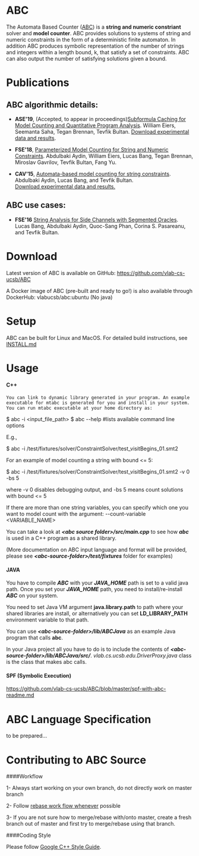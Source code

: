 ABC
============
The Automata Based Counter ([ABC](https://vlab.cs.ucsb.edu/ABC/)) is a **string and numeric constriant** solver and
**model counter**. ABC provides solutions to systems of string and numeric constraints in the form of a deterministic
finite automaton. In addition ABC produces symbolic representation of the number of strings and integers within a length
bound, k, that satisfy a set of constraints. ABC can also output the number of satisfying solutions given a bound.

Publications 
============

ABC algorithmic details:
------------
- **ASE'19**, (Accepted, to appear in proceedings)[Subformula Caching for Model Counting and Quantitative Program Analysis](). William Eiers, Seemanta Saha, Tegan Brennan, Tevfik Bultan.
[Download experimental data and results]().

- **FSE'18**, [Parameterized Model Counting for String and Numeric Constraints](https://dl.acm.org/citation.cfm?doid=3236024.3236064).  Abdulbaki Aydin, William Eiers, Lucas Bang, Tegan Brennan, Miroslav Gavrilov, Tevfik Bultan, Fang Yu.

- **CAV'15**, [Automata-based model counting for string constraints](http://www.cs.ucsb.edu/~baki/publications/cav15.pdf). Abdulbaki Aydin, Lucas Bang, and Tevfik Bultan. <br>
[Download experimental data and results.](https://vlab.cs.ucsb.edu/ABC/)

ABC use cases:
------------

- **FSE'16** [String Analysis for Side Channels with Segmented Oracles](http://www.cs.ucsb.edu/~baki/publications/fse16.pdf). Lucas Bang, Abdulbaki Aydin, Quoc-Sang Phan, Corina S. Pasareanu, and Tevfik Bultan. 

Download
============
Latest version of ABC is available on GitHub: 
https://github.com/vlab-cs-ucsb/ABC

A Docker image of ABC (pre-built and ready to go!) is also available through DockerHub: vlabucsb/abc:ubuntu
(No java)

Setup
============
ABC can be built for Linux and MacOS. For detailed build instructions, see [INSTALL.md](https://github.com/vlab-cs-ucsb/ABC/blob/master/INSTALL.md)

Usage
============

#### C++
    You can link to dynamic library generated in your program. An example executable for mtabc is generated for you and install in your system. You can run mtabc executable at your home directory as:
  
  $ abc -i  <input_file_path>
  $ abc --help #lists available command line options

  E.g.,

  $ abc -i <abc source folder>/test/fixtures/solver/ConstraintSolver/test_visitBegins_01.smt2

  For an example of model counting a string with bound <= 5:

  $ abc -i <abc source folder>/test/fixtures/solver/ConstraintSolver/test_visitBegins_01.smt2 -v 0 -bs 5

  where -v 0 disables debugging output, and -bs 5 means count solutions with bound <= 5

  If there are more than one string variables, you can specify which one you want to model count with the argument: --count-variable <VARIABLE_NAME>
  
  You can take a look at *__&lt;abc source folder&gt;/src/main.cpp__* to see how *__abc__* is used in a C++ program as a shared library. 
  
  (More documentation on ABC input language and format will be provided, please see *__&lt;abc-source-folder&gt;/test/fixtures__* folder for examples)
  
#### JAVA

  You have to compile *__ABC__* with your *__JAVA_HOME__* path is set to a valid java path. Once you set your *__JAVA_HOME__* path, you need to install/re-install *__ABC__* on your system. 
  
  You need to set Java VM argument __java.library.path__ to path where your shared libraries are install, or alternatively you can set __LD_LIBRARY_PATH__ environment variable to that path.

  You can use *__&lt;abc-source-folder&gt;/lib/ABCJava__* as an example Java program that calls __abc__.

  In your Java project all you have to do is to include the contents of *__&lt;abc-source-folder&gt;/lib/ABCJava/src/__*. *vlab.cs.ucsb.edu.DriverProxy.java* class is the class that makes abc calls.
  
#### SPF (Symbolic Execution)

https://github.com/vlab-cs-ucsb/ABC/blob/master/spf-with-abc-readme.md
  
ABC Language Specification
==========================

to be prepared...

Contributing to ABC Source
==========================

####Workflow

  1- Always start working on your own branch, do not directly work on master branch

  2- Follow [rebase work flow whenever](https://www.atlassian.com/git/tutorials/merging-vs-rebasing) possible

  3- If you are not sure how to merge/rebase with/onto master, create a fresh branch out of master and first try to merge/rebase using that branch.

####Coding Style

  Please follow [Google C++ Style Guide](https://google.github.io/styleguide/cppguide.html).
